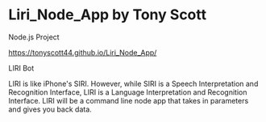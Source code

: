 # Liri_Node_App by Tony Scott
Node.js Project

https://tonyscott44.github.io/Liri_Node_App/

LIRI Bot

LIRI is like iPhone's SIRI. However, while SIRI is a Speech Interpretation and Recognition Interface, LIRI is a Language Interpretation and Recognition Interface. LIRI will be a command line node app that takes in parameters and gives you back data.



